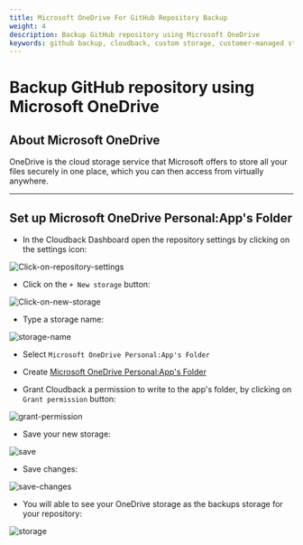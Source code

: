 ```yaml
---
title: Microsoft OneDrive For GitHub Repository Backup
weight: 4
description: Backup GitHub repository using Microsoft OneDrive
keywords: github backup, cloudback, custom storage, customer-managed storage, microsoft onedrive, onedrive
---
```


# Backup GitHub repository using Microsoft OneDrive

## About Microsoft OneDrive

OneDrive is the cloud storage service that Microsoft offers to store all your files securely in one place, which you can then access from virtually anywhere.

----------------------

## Set up Microsoft OneDrive Personal:App's Folder

* In the Cloudback Dashboard open the repository settings by clicking on the settings icon:

![Click-on-repository-settings](/static/bucket/0001-Dashboard.png)

* Click on the `+ New storage` button:

![Click-on-new-storage](/static/bucket/001-Add-new-storage.png)

* Type a storage name:

![storage-name](/static/onedrive/01-storage-name.png)

* Select `Microsoft OneDrive Personal:App's Folder`

* Create [Microsoft OneDrive Personal:App's Folder](https://support.microsoft.com/en-us/office/video-sign-in-or-create-an-account-for-onedrive-personal-6c63b4e3-c92f-4f52-80e2-237c798cec1e)

* Grant Cloudback a permission to write to the app's folder, by clicking on `Grant permission` button:

![grant-permission](/static/onedrive/02-grant-permission.png)

* Save your new storage:

![save](/static/onedrive/04-save.png)

* Save changes:

![save-changes](/static/onedrive/05-save-changes.png)

* You will able to see your OneDrive storage as the backups storage for your repository:

![storage](/static/onedrive/06-onedrive.png)



